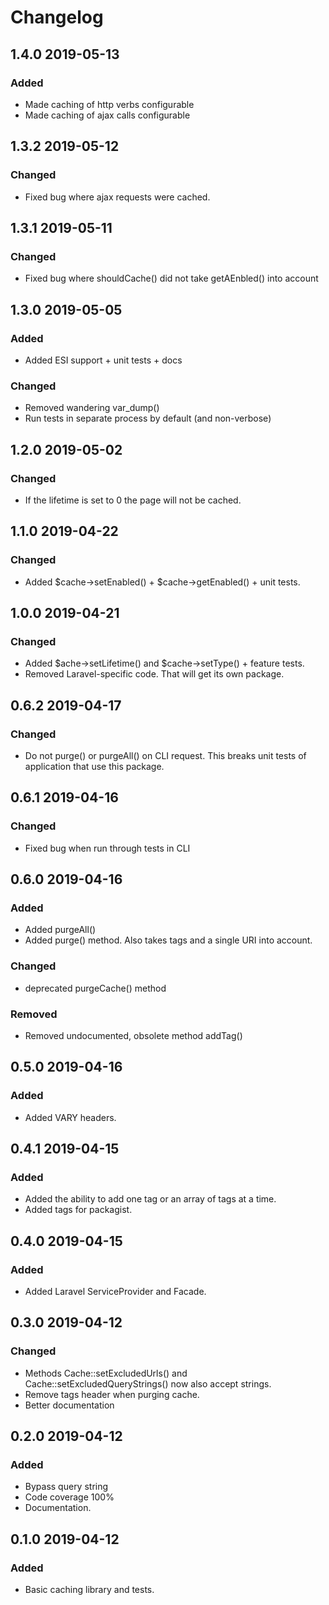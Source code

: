 # Changelog

## 1.4.0 2019-05-13
### Added
- Made caching of http verbs configurable
- Made caching of ajax calls configurable

## 1.3.2 2019-05-12
### Changed
- Fixed bug where ajax requests were cached.

## 1.3.1 2019-05-11
### Changed
- Fixed bug where shouldCache() did not take getAEnbled() into account

## 1.3.0 2019-05-05
### Added
- Added ESI support + unit tests + docs

### Changed
- Removed wandering var_dump()
- Run tests in separate process by default (and non-verbose)

## 1.2.0 2019-05-02
### Changed
- If the lifetime is set to 0 the page will not be cached.

## 1.1.0 2019-04-22
### Changed
- Added $cache->setEnabled() + $cache->getEnabled() + unit tests.

## 1.0.0 2019-04-21
### Changed
- Added $ache->setLifetime() and $cache->setType() + feature tests.
- Removed Laravel-specific code. That will get its own package.

## 0.6.2 2019-04-17
### Changed
- Do not purge() or purgeAll() on CLI request. This breaks unit tests of application that use this package.

## 0.6.1 2019-04-16
### Changed
- Fixed bug when run through tests in CLI 

## 0.6.0 2019-04-16
### Added
- Added purgeAll()
- Added purge() method. Also takes tags and a single URI into account.

### Changed
- deprecated purgeCache() method

### Removed
- Removed undocumented, obsolete method addTag()

## 0.5.0 2019-04-16
### Added
- Added VARY headers.

## 0.4.1 2019-04-15
### Added
- Added the ability to add one tag or an array of tags at a time.
- Added tags for packagist.

## 0.4.0 2019-04-15
### Added
- Added Laravel ServiceProvider and Facade.

## 0.3.0 2019-04-12
### Changed
- Methods Cache::setExcludedUrls() and Cache::setExcludedQueryStrings() now also accept strings.
- Remove tags header when purging cache.
- Better documentation

## 0.2.0 2019-04-12
### Added
- Bypass query string
- Code coverage 100%
- Documentation.

## 0.1.0 2019-04-12
### Added
- Basic caching library and tests.
